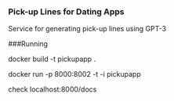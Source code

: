 ### Pick-up Lines for Dating Apps
Service for generating pick-up lines using GPT-3

###Running

 docker build -t pickupapp .
 
 docker run -p 8000:8002 -t -i pickupapp


check localhost:8000/docs
 
 
